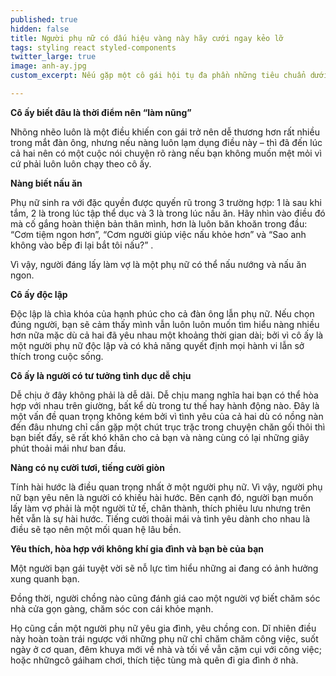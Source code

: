 ```yaml
---
published: true
hidden: false
title: Người phụ nữ có dấu hiệu vàng này hãy cưới ngay kẻo lỡ
tags: styling react styled-components
twitter_large: true
image: anh-ay.jpg
custom_excerpt: Nếu gặp một cô gái hội tụ đa phần những tiêu chuẩn dưới đây thì hãy cưới cô ấy ngay nhé!.

---
```


**Cô ấy biết đâu là thời điểm nên “làm nũng”**

Nhõng nhẽo luôn là một điều khiến con gái trở nên dễ thương hơn rất nhiều trong mắt đàn ông, nhưng nếu nàng luôn lạm dụng điều này – thì đã đến lúc cả hai nên có một cuộc nói chuyện rõ ràng nếu bạn không muốn mệt mỏi vì cứ phải luôn luôn chạy theo cô ấy.

**Nàng biết nấu ăn**

Phụ nữ sinh ra với đặc quyền được quyến rũ trong 3 trường hợp: 1 là sau khi tắm, 2 là trong lúc tập thể dục và 3 là trong lúc nấu ăn. Hãy nhìn vào điều đó mà cố gắng hoàn thiện bản thân mình, hơn là luôn băn khoăn trong đầu: “Cơm tiệm ngon hơn”, “Cơm người giúp việc nấu khỏe hơn” và “Sao anh không vào bếp đi lại bắt tôi nấu?” .

Vì vậy, người đáng lấy làm vợ là một phụ nữ có thể nấu nướng và nấu ăn ngon.

**Cô ấy độc lập**

Độc lập là chìa khóa của hạnh phúc cho cả đàn ông lẫn phụ nữ. Nếu chọn đúng người, bạn sẽ cảm thấy mình vẫn luôn luôn muốn tìm hiểu nàng nhiều hơn nữa mặc dù cả hai đã yêu nhau một khoảng thời gian dài; bởi vì cô ấy là một người phụ nữ độc lập và có khả năng quyết định mọi hành vi lẫn sở thích trong cuộc sống.

**Cô ấy là người có tư tưởng tình dục dễ chịu**

Dễ chịu ở đây không phải là dễ dãi. Dễ chịu mang nghĩa hai bạn có thể hòa hợp với nhau trên giường, bất kể dù trong tư thế hay hành động nào. Đây là một vấn đề quan trọng không kém bởi vì tình yêu của cả hai dù có nồng nàn đến đâu nhưng chỉ cần gặp một chút trục trặc trong chuyện chăn gối thôi thì bạn biết đấy, sẽ rất khó khăn cho cả bạn và nàng cùng có lại những giây phút thoải mái như ban đầu.

**Nàng có nụ cười tươi, tiếng cười giòn**

Tính hài hước là điều quan trọng nhất ở một người phụ nữ. Vì vậy, người phụ nữ bạn yêu nên là người có khiếu hài hước. Bên cạnh đó, người bạn muốn lấy làm vợ phải là một người tử tế, chân thành, thích phiêu lưu nhưng trên hết vẫn là sự hài hước. Tiếng cười thoải mái và tình yêu dành cho nhau là điều sẽ tạo nên một mối quan hệ lâu bền.

**Yêu thích, hòa hợp với không khí gia đình và bạn bè của bạn**

Một người bạn gái tuyệt vời sẽ nỗ lực tìm hiểu những ai đang có ảnh hưởng xung quanh bạn.

Đồng thời, người chồng nào cũng đánh giá cao một người vợ biết chăm sóc nhà cửa gọn gàng, chăm sóc con cái khỏe mạnh.

Họ cũng cần một người phụ nữ yêu gia đình, yêu chồng con. Dĩ nhiên điều này hoàn toàn trái ngược với những phụ nữ chỉ chăm chăm công việc, suốt ngày ở cơ quan, đêm khuya mới về nhà và tối về vẫn cặm cụi với công việc; hoặc nhữngcô gáiham chơi, thích tiệc tùng mà quên đi gia đình ở nhà.